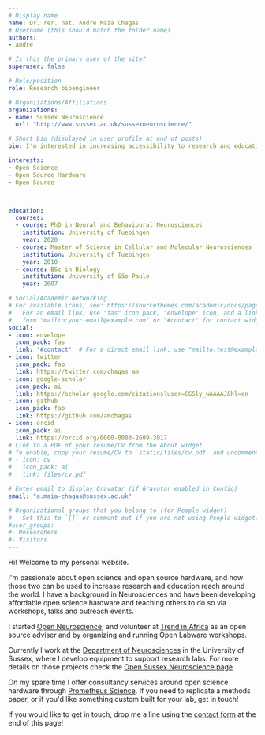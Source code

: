 ```yaml
---
# Display name
name: Dr. rer. nat. André Maia Chagas
# Username (this should match the folder name)
authors:
- andre

# Is this the primary user of the site?
superuser: false

# Role/position
role: Research bioengineer

# Organizations/Affiliations
organizations:
- name: Sussex Neuroscience
  url: "http://www.sussex.ac.uk/sussexneuroscience/"

# Short bio (displayed in user profile at end of posts)
bio: I'm interested in increasing accessibility to research and education by making scientific hardware open and affordable.

interests:
- Open Science
- Open Source Hardware
- Open Source



education:
  courses:
  - course: PhD in Neural and Behavioural Neurosciences
    institution: University of Tuebingen
    year: 2020
  - course: Master of Science in Cellular and Molecular Neurosciences
    institution: University of Tuebingen
    year: 2010
  - course: BSc in Biology
    institution: University of São Paulo
    year: 2007

# Social/Academic Networking
# For available icons, see: https://sourcethemes.com/academic/docs/page-builder/#icons
#   For an email link, use "fas" icon pack, "envelope" icon, and a link in the
#   form "mailto:your-email@example.com" or "#contact" for contact widget.
social:
- icon: envelope
  icon_pack: fas
  link: '#contact'  # For a direct email link, use "mailto:test@example.org".
- icon: twitter
  icon_pack: fab
  link: https://twitter.com/chagas_am
- icon: google-scholar
  icon_pack: ai
  link: https://scholar.google.com/citations?user=CGSly_wAAAAJ&hl=en
- icon: github
  icon_pack: fab
  link: https://github.com/amchagas
- icon: orcid
  icon_pack: ai
  link: https://orcid.org/0000-0003-2609-3017
# Link to a PDF of your resume/CV from the About widget.
# To enable, copy your resume/CV to `static/files/cv.pdf` and uncomment the lines below.
# - icon: cv
#   icon_pack: ai
#   link: files/cv.pdf

# Enter email to display Gravatar (if Gravatar enabled in Config)
email: "a.maia-chagas@sussex.ac.uk"

# Organizational groups that you belong to (for People widget)
#   Set this to `[]` or comment out if you are not using People widget.
#user_groups:
#- Researchers
#- Visitors
---
```


Hi! Welcome to my personal website.

I'm passionate about open science and open source hardware, and how those two can be used to increase research and education reach around the world. I have a background in Neurosciences and have been developing affordable open science hardware and teaching others to do so via workshops, talks and outreach events.

I started [Open Neuroscience](<https://open-neuroscience.com>), and volunteer at [Trend in Africa](<https://www.trendinafrica.org>) as an open source adviser and by organizing and running Open Labware workshops.

Currently I work at the [Department of Neurosciences](<http://www.sussex.ac.uk/sussexneuroscience/>) in the University of Sussex, where I develop equipment to support research labs. For more details on those projects check the [Open Sussex Neuroscience page](<https://sussex-neuroscience.github.io/>)

On my spare time I offer consultancy services around open science hardware through [Prometheus Science](<https://prometheus-science.com>). If you need to replicate a methods paper, or if you'd like something custom built for your lab, get in touch!  
 
If you would like to get in touch, drop me a line using the [contact form](#contact) at the end of this page!

